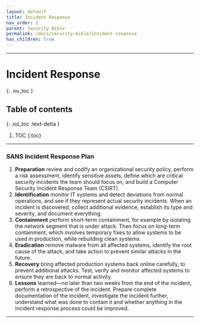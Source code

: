 ```yaml
---
layout: default
title: Incident Response
nav_order: 2
parent: Security Bible
permalink: /docs/security-bible/incident-response
has_children: true
---
```


---

# Incident Response
{: .no_toc }

## Table of contents
{: .no_toc .text-delta }

1. TOC
{:toc}

---

### SANS Incident Response Plan

1. **Preparation** review and codify an organizational security policy, perform a risk assessment, 
identify sensitive assets, define which are critical security incidents the team should focus on, 
and build a Computer Security Incident Response Team (CSIRT).
2. **Identification** monitor IT systems and detect deviations from normal operations, and see if they 
represent actual security incidents. When an incident is discovered, collect additional evidence, 
establish its type and severity, and document everything.
3. **Containment** perform short-term containment, for example by isolating the network segment that 
is under attack. Then focus on long-term containment, which involves temporary fixes to allow systems 
to be used in production, while rebuilding clean systems.
4. **Eradication** remove malware from all affected systems, identify the root cause of the attack, 
and take action to prevent similar attacks in the future.
5. **Recovery** bring affected production systems back online carefully, to prevent additional attacks. 
Test, verify and monitor affected systems to ensure they are back to normal activity.
6. **Lessons** learned—no later than two weeks from the end of the incident, perform a retrospective of the incident. Prepare complete documentation of the incident, investigate the incident further, understand what was done to contain it and whether anything in the incident response process could be improved.

---